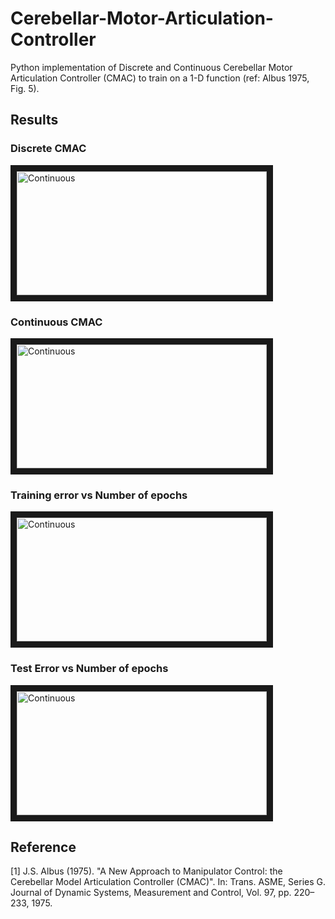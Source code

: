 # Cerebellar-Motor-Articulation-Controller

Python implementation of Discrete and Continuous Cerebellar Motor Articulation Controller (CMAC) to train on a 1-D function  (ref: Albus 1975, Fig. 5). 

## Results

### Discrete CMAC
<img src="https://github.com/analogicalnexus/Cerebellar-Motor-Articulation-Controller/blob/master/Discrete.png" 
alt="Continuous " width="400" height="198" border="10" />

### Continuous CMAC
<img src="https://github.com/analogicalnexus/Cerebellar-Motor-Articulation-Controller/blob/master/Continuous.png" 
alt="Continuous " width="400" height="198" border="10" />

### Training error vs Number of epochs
<img src="https://github.com/analogicalnexus/Cerebellar-Motor-Articulation-Controller/blob/master/Training_error_vs_epoch.png" 
alt="Continuous " width="400" height="198" border="10" />

### Test Error vs Number of epochs
<img src="https://github.com/analogicalnexus/Cerebellar-Motor-Articulation-Controller/blob/master/Test_Error_vs_epoch.png" 
alt="Continuous " width="400" height="198" border="10" />

## Reference

[1] J.S. Albus (1975). "A New Approach to Manipulator Control: the Cerebellar Model Articulation Controller (CMAC)". In: Trans. ASME, Series G. Journal of Dynamic Systems, Measurement and Control, Vol. 97, pp. 220–233, 1975.
